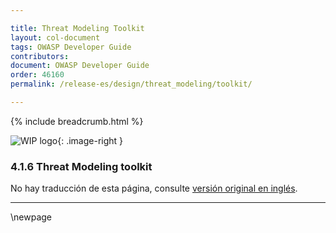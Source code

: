 ```yaml
---

title: Threat Modeling Toolkit
layout: col-document
tags: OWASP Developer Guide
contributors:
document: OWASP Developer Guide
order: 46160
permalink: /release-es/design/threat_modeling/toolkit/

---
```


{% include breadcrumb.html %}

<style type="text/css">
.image-right {
  height: 180px;
  display: block;
  margin-left: auto;
  margin-right: auto;
  float: right;
}
</style>

![WIP logo](../../../assets/images/dg_wip.png "Work in progress"){: .image-right }

### 4.1.6 Threat Modeling toolkit

No hay traducción de esta página, consulte [versión original en inglés][release060106].

----

[release060106]: https://github.com/OWASP/www-project-developer-guide/blob/main/release/06-design/01-threat-modeling/06-toolkit.md

\newpage

